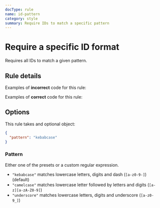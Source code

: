 ```yaml
---
docType: rule
name: id-pattern
category: style
summary: Require IDs to match a specific pattern
---
```


# Require a specific ID format

Requires all IDs to match a given pattern.

## Rule details

Examples of **incorrect** code for this rule:

<validate name="incorrect" rules="id-pattern">
    <div id="fooBar"></foobar>
</validate>

Examples of **correct** code for this rule:

<validate name="correct" rules="id-pattern">
<div id="foo-bar"></div>
</validate>

## Options

This rule takes and optional object:

```json
{
  "pattern": "kebabcase"
}
```

### Pattern

Either one of the presets or a custom regular expression.

- `"kebabcase"` matches lowercase letters, digits and dash (`[a-z0-9-]`) (default)
- `"camelcase"` matches lowercase letter followed by letters and digits (`[a-z][a-zA-Z0-9]`)
- `"underscore"` matches lowercase letters, digits and underscore (`[a-z0-9_]`)
